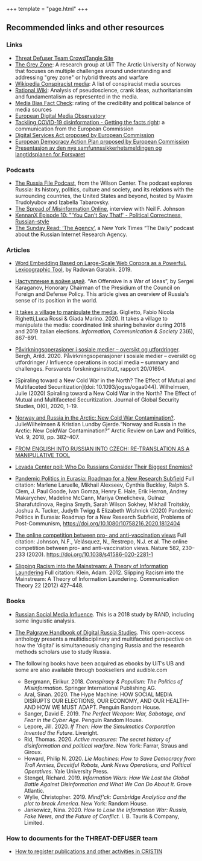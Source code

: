 +++
template = "page.html"
+++

## Recommended links and other resources

### Links

- [Threat Defuser Team CrowdTangle Site](https://apps.crowdtangle.com/threatdefuserteam)
- [The Grey Zone](https://uit.no/research/thegreyzone): A research group at UiT The Arctic University of Norway that focuses on multiple challenges around understanding and addressing "grey zone" or hybrid threats and warfare
- [Wikipedia Conspiracist media](https://en.wikipedia.org/wiki/Category:Conspiracist_media): A list of conspiracist media sources
- [Rational Wiki](https://rationalwiki.org/wiki/Main_Page): Analysis of pseudoscience, crank ideas, authoritariansim and fundamentalism as represented in the media.
- [Media Bias Fact Check](https://mediabiasfactcheck.com/): rating of the credibility and political balance of media sources
- [European Digital Media Observatory](https://edmo.eu/)
- [Tackling COVID-19 disinformation - Getting the facts right](https://ec.europa.eu/info/sites/info/files/communication-tackling-covid-19-disinformation-getting-facts-right_en.pdf): a communication from the European Commission
- [Digital Services Act proposed by European Commission](https://ec.europa.eu/digital-single-market/en/news/consultation-digital-services-act-package)
- [European Democracy Action Plan proposed by European Commission](https://ec.europa.eu/commission/presscorner/detail/en/IP_20_1352)
- [Presentasjon av den nye samfunnssikkerhetsmeldingen og langtidsplanen for Forsvaret](https://www.regjeringen.no/no/aktuelt/presentasjon-av-den-nye-samfunnssikkerhetsmeldingen-og-langtidsplanen-for-forsvaret-justisministerens-innlegg/id2771492/)


### Podcasts

- [The Russia File Podcast](https://www.wilsoncenter.org/collection/russia-file-podcast), from the Wilson Center. The podcast explores Russia: its history, politics, culture and society, and its relations with the surrounding countries, the United States and beyond, hosted by Maxim Trudolyubov and Izabella Tabarovsky.
- [The Spread of Misinformation Online](https://overcast.fm/+O1Sbef-OM), interview with Neil F. Johnson
- [KennanX Episode 10: "'You Can't Say That!' - Political Correctness, Russian-style](https://www.wilsoncenter.org/audio/kennanx-episode-10-you-cant-say-political-correctness-russian-style?sourceid=&emci=1870391e-25f8-ea11-99c3-00155d039e74&emdi=75f6a055-f9f8-ea11-99c3-00155d039e74&ceid=247338)
- [The Sunday Read: ‘The Agency’](https://www.nytimes.com/2020/09/20/podcasts/the-daily/russia-trolls-misinformation.html), a New York Times “The Daily” podcast about the Russian Internet Research Agency.

### Articles

- [Word Embedding Based on Large-Scale Web Corpora as a PowerfuL Lexicographic Tool](https://hrcak.srce.hr/245458), by Radovan Garabik. 2019.

- [Наступление в войне идей](https://rg.ru/2020/11/26/sergej-karaganov-oboronitelnaia-tradiciia-neumestna-v-nyneshnem-mire.html). “An Offensive in a War of Ideas”, by Sergei Karaganov, Honorary Chairman of the Presidium of the Council on Foreign and Defense Policy. This article gives an overview of Russia's sense of its position in the world.

- [It takes a village to manipulate the media](https://doi.org/10.1080/1369118X.2020.1739732). Giglietto, Fabio Nicola Righetti,Luca Rossi & Giada Marino. 2020. It takes a village to manipulate the media: coordinated link sharing behavior during 2018 and 2019 Italian elections. *Information, Communication & Society* 23(6), 867–891.

- [Påvirkningsoperasjoner i sosiale medier – oversikt og utfordringer](https://www.ffi.no/publikasjoner/arkiv/pavirkningsoperasjoner-i-sosiale-medier-oversikt-og-utfordringer). Bergh, Arild. 2020. Påvirkningsoperasjoner i sosiale medier – oversikt og utfordringer / Influence operations in social media – summary and challenges. Forsvarets forskningsinstitutt, rapport 20/01694.
- [Spiraling toward a New Cold War in the North? The Effect of Mutual and Multifaceted Securitization](doi: 10.1093/jogss/ogaa044). Wilhelmsen, Julie (2020) Spiraling toward a New Cold War in the North? The Effect of Mutual and Multifaceted Securitization. Journal of Global Security Studies, 0(0), 2020, 1–19.
- [Norway and Russia in the Arctic: New Cold War Contamination?](https://doi.org/10.23865/arctic.v9.1334). JulieWilhelmsen & Kristian Lundby Gjerde.“Norway and Russia in the Arctic: New ColdWar Contamination?” Arctic Review on Law and Politics, Vol. 9, 2018, pp. 382–407.
- [FROM ENGLISH INTO RUSSIAN INTO CZECH: RE-TRANSLATION AS A MANIPULATIVE TOOL](https://euvsdisinfo.eu/from-english-into-russian-into-czech-re-translation-as-a-manipulative-tool/)
- [Levada Center poll: Who Do Russians Consider Their Biggest Enemies?](https://www.rferl.org/a/who-do-russians-consider-their-biggest-enemies/30896941.html)
- [Pandemic Politics in Eurasia: Roadmap for a New Research Subfield](https://www.tandfonline.com/doi/full/10.1080/10758216.2020.1812404) Full citation: Marlene Laruelle, Mikhail Alexseev, Cynthia Buckley, Ralph S. Clem, J. Paul Goode, Ivan Gomza, Henry E. Hale, Erik Herron, Andrey Makarychev, Madeline McCann, Mariya Omelicheva, Gulnaz Sharafutdinova, Regina Smyth, Sarah Wilson Sokhey, Mikhail Troitskiy, Joshua A. Tucker, Judyth Twigg & Elizabeth Wishnick (2020) Pandemic Politics in Eurasia: Roadmap for a New Research Subfield, Problems of Post-Communism, https://doi.org/10.1080/10758216.2020.1812404

- [The online competition between pro- and anti-vaccination views](https://www.nature.com/articles/s41586-020-2281-1) Full citation: Johnson, N.F., Velásquez, N., Restrepo, N.J. et al. The online competition between pro- and anti-vaccination views. Nature 582, 230–233 (2020). https://doi.org/10.1038/s41586-020-2281-1

- [Slipping Racism into the Mainstream: A Theory of Information Laundering](https://www.researchgate.net/figure/Model-of-information-laundering_fig2_263138211) Full citation: Klein, Adam. 2012. Slipping Racism into the Mainstream: A Theory of Information Laundering. Communication Theory 22 (2012) 427–448.

### Books

- [Russian Social Media Influence](https://www.rand.org/pubs/research_reports/RR2740.html). This is a 2018 study by RAND, including some linguistic analysis.
- [The Palgrave Handbook of Digital Russia Studies](https://link.springer.com/book/10.1007/978-3-030-42855-6). This open-access anthology 
presents a multidisciplinary and multifaceted perspective on how the ‘digital’ is simultaneously changing Russia and the research methods scholars use to study Russia.

- The following books have been acquired as ebooks by UiT’s UB and some are also available through booksellers and audible.com
  - Bergmann, Eirikur. 2018. *Conspiracy & Populism: The Politics of Misinformation*. Springer International Publishing AG.
  - Aral, Sinan. 2020. The Hype Machine: HOW SOCIAL MEDIA DISRUPTS OUR ELECTIONS, OUR ECONOMY, AND OUR HEALTH–AND HOW WE MUST ADAPT. Penguin Random House.
  - Sanger, David E. 2019. *The Perfect Weapon: War, Sabotage, and Fear in the Cyber Age*. Penguin Random House.
  - Lepore, Jill. 2020. *If Then: How the Simulmatics Corporation Invented the Future*. Liveright.
  - Rid, Thomas. 2020. *Active measures: The secret history of disinformation and political warfare*. New York: Farrar, Straus and Giroux.
  - Howard, Philip N. 2020. *Lie Machines: How to Save Democracy from Troll Armies, Deceitful Robots, Junk News Operations, and Political Operatives*. Yale University Press.
  - Stengel, Richard. 2019. *Information Wars: How We Lost the Global Battle Against Disinformation and What We Can Do About It*. Grove Atlantic.
  - Wylie, Christopher. 2019. *Mindf'ck: Cambridge Analytica and the plot to break America*. New York: Random House.
  - Jankowicz, Nina. 2020. *How to Lose the Information War: Russia, Fake News, and the Future of Conflict.*
    I. B. Tauris & Company, Limited.

### How to documents for the THREAT-DEFUSER team

- [How to register publications and other activities in CRISTIN](https://github.com/threat-defuser/threat-defuser.org/blob/master/how-to/register-publication.md)
